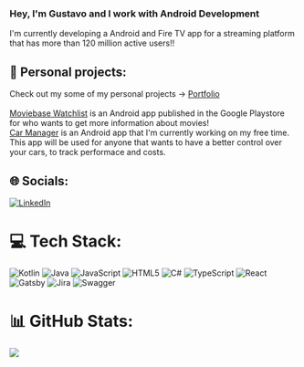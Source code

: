 ### Hey, I'm Gustavo and I work with Android Development

I'm currently developing a Android and Fire TV app for a streaming platform that has more than 120 million active users!!



## 🔭 Personal projects:
Check out my some of my personal projects -> [Portfolio](https://gustavopequeno.com) <br> <br>
[Moviebase Watchlist](https://gustavopequeno.com/movieManager.html) is an Android app published in the Google Playstore for who wants to get more information about movies! <br>
[Car Manager](https://github.com/gustavopeq/CarManager) is an Android app that I'm currently working on my free time. This app will be used for anyone that wants to have a better control over your cars, to track performace and costs. <br>

## 🌐 Socials:
[![LinkedIn](https://img.shields.io/badge/LinkedIn-%230077B5.svg?logo=linkedin&logoColor=white)](https://www.linkedin.com/in/gustavopequeno/)


# 💻 Tech Stack:
![Kotlin](https://img.shields.io/badge/kotlin-%230095D5.svg?style=for-the-badge&logo=kotlin&logoColor=white) ![Java](https://img.shields.io/badge/java-%23ED8B00.svg?style=for-the-badge&logo=java&logoColor=white) ![JavaScript](https://img.shields.io/badge/javascript-%23323330.svg?style=for-the-badge&logo=javascript&logoColor=%23F7DF1E) ![HTML5](https://img.shields.io/badge/html5-%23E34F26.svg?style=for-the-badge&logo=html5&logoColor=white) ![C#](https://img.shields.io/badge/c%23-%23239120.svg?style=for-the-badge&logo=c-sharp&logoColor=white) ![TypeScript](https://img.shields.io/badge/typescript-%23007ACC.svg?style=for-the-badge&logo=typescript&logoColor=white) ![React](https://img.shields.io/badge/react-%2320232a.svg?style=for-the-badge&logo=react&logoColor=%2361DAFB) ![Gatsby](https://img.shields.io/badge/Gatsby-%23663399.svg?style=for-the-badge&logo=gatsby&logoColor=white) ![Jira](https://img.shields.io/badge/jira-%230A0FFF.svg?style=for-the-badge&logo=jira&logoColor=white) ![Swagger](https://img.shields.io/badge/-Swagger-%23Clojure?style=for-the-badge&logo=swagger&logoColor=white)

# 📊 GitHub Stats:
![](https://github-readme-stats.vercel.app/api/top-langs/?username=gustavopeq&theme=dark&hide_border=false&include_all_commits=false&count_private=false&layout=compact)
